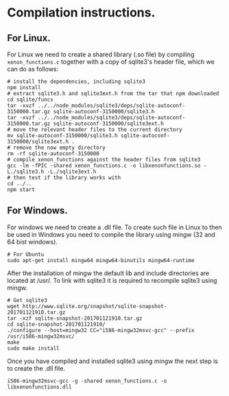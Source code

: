 # Compilation instructions.

## For Linux.

For Linux we need to create a shared library (.so file) by compiling
``xenon_functions.c`` together with a copy of sqlite3's header file, which we
can do as follows:

```
# install the dependencies, including sqlite3
npm install
# extract sqlite3.h and sqlite3ext.h from the tar that npm downloaded
cd sqlite/funcs
tar -xvzf ../../node_modules/sqlite3/deps/sqlite-autoconf-3150000.tar.gz sqlite-autoconf-3150000/sqlite3.h
tar -xvzf ../../node_modules/sqlite3/deps/sqlite-autoconf-3150000.tar.gz sqlite-autoconf-3150000/sqlite3ext.h
# move the relevant header files to the current directory
mv sqlite-autoconf-3150000/sqlite3.h sqlite-autoconf-3150000/sqlite3ext.h .
# remove the now empty directory
rm -rf sqlite-autoconf-3150000
# compile xenon_functions against the header files from sqlite3
gcc -lm -fPIC -shared xenon_functions.c -o libxenonfunctions.so -L./sqlite3.h -L./sqlite3ext.h
# then test if the library works with
cd ../..
npm start
```

## For Windows.
For windows we need to create a .dll file. To create such file in Linux to then
be used in Windows you need to compile the library using mingw (32 and 64 bist
windows).
```
# For Ubuntu
sudo apt-get install mingw64 mingw64-binutils mingw64-runtime
```

After the installation of mingw the default lib and include directories are
located at /usr/. To link with sqlite3 it is required to recompile sqlite3 using
mingw. 
```
# Get sqlite3
wget http://www.sqlite.org/snapshot/sqlite-snapshot-201701121910.tar.gz
tar -xzf sqlite-snapshot-201701121910.tar.gz
cd sqlite-snapshot-201701121910/
./configure --host=mingw32 CC="i586-mingw32msvc-gcc" --prefix /usr/i586-mingw32msvc/
make
sudo make install
```

Once you have compiled and installed sqlite3 using mingw the next step is to create the .dll file.
```
i586-mingw32msvc-gcc -g -shared xenon_functions.c -o libxenonfunctions.dll
```
